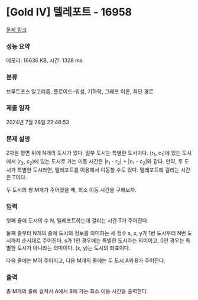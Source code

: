 # [Gold IV] 텔레포트 - 16958 

[문제 링크](https://www.acmicpc.net/problem/16958) 

### 성능 요약

메모리: 16636 KB, 시간: 1328 ms

### 분류

브루트포스 알고리즘, 플로이드–워셜, 기하학, 그래프 이론, 최단 경로

### 제출 일자

2024년 7월 28일 22:46:53

### 문제 설명

<p>2차원 평면 위에 N개의 도시가 있다. 일부 도시는 특별한 도시이다. (r<sub>1</sub>, c<sub>1</sub>)에 있는 도시에서 (r<sub>2</sub>, c<sub>2</sub>)에 있는 도시로 가는 이동 시간은 |r<sub>1</sub> - r<sub>2</sub>| + |c<sub>1</sub> - c<sub>2</sub>|와 같다. 만약, 두 도시가 특별한 도시라면, 텔레포트를 이용해서 이동할 수도 있다. 텔레포트에 걸리는 시간은 T이다.</p>

<p>두 도시의 쌍 M개가 주어졌을 때, 최소 이동 시간을 구해보자.</p>

### 입력 

 <p>첫째 줄에 도시의 수 N, 텔레포트하는데 걸리는 시간 T가 주어진다.</p>

<p>둘째 줄부터 N개의 줄에 도시의 정보를 의미하는 세 정수 s, x, y가 1번 도시부터 N번 도시까지 순서대로 주어진다. s가 1인 경우에는 특별한 도시라는 의미이고, 0인 경우는 특별한 도시가 아니라는 의미이다. (x, y)는 도시의 좌표이다.</p>

<p>다음 줄에는 M이 주어지고, 다음 M개의 줄에는 두 도시 A와 B가 주어진다. </p>

### 출력 

 <p>총 M개의 줄에 걸쳐서 A에서 B에 가는 최소 이동 시간을 출력한다.</p>

